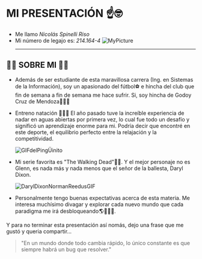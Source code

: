 # **MI PRESENTACIÓN** ☝️🤓
- Me llamo *Nicolás Spinelli Riso*
- Mi número de legajo es: *214.164-4*
  ![MyPicture](IMG_2756.png)
  ___

## 🧑🏻 SOBRE MI 🧑🏻

- Además de ser estudiante de esta maravillosa carrera (Ing. en Sistemas de la Información), soy un apasionado del fútbol⚽ e hincha del club que fin de semana a fin de semana me hace sufrir. Si, soy hincha de Godoy Cruz de Mendoza💙🤍💙

- Entreno natación 🏊🏻‍♂️ El año pasado tuve la increíble experiencia de nadar en aguas abiertas por primera vez, lo cual fue todo un desafío y significó un aprendizaje enorme para mi. Podría decir que encontré en este deporte, el equilibrio perfecto entre la relajación y la competitividad.

    ![GIFdelPingÜinito](https://github.com/user-attachments/assets/a73af5e9-48b5-46de-9ac7-b10c7fe5fa03)
  
 - Mi serie favorita es "The Walking Dead"🧟‍♂. Y el mejor personaje no es Glenn, es nada más y nada menos que el señor de la ballesta, Daryl Dixon.
   
    ![DarylDixonNormanReedusGIF](https://github.com/user-attachments/assets/b1475a72-3e68-446a-8fbc-fe4bb53a97d4)


 - Personalmente tengo buenas expectativas acerca de esta materia. Me interesa muchísimo divagar y explorar cada nuevo mundo que cada paradigma me irá desbloqueando🌎👨🏻‍💻.

 Y para no terminar esta presentación así nomás, dejo una frase que me gustó y queria compartir...

 > "En un mundo donde todo cambia rápido, lo único constante es que siempre habrá un bug que resolver."
